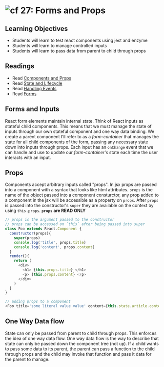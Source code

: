 ![cf](http://i.imgur.com/7v5ASc8.png) 27: Forms and Props
===

## Learning Objectives
* Students will learn to test react components using jest and enzyme
* Students will learn to manage controlled inputs
* Students will learn to pass data from parent to child through props

## Readings
* Read [Components and Props](https://facebook.github.io/react/docs/components-and-props.html)
* Read [State and Lifecycle](https://facebook.github.io/react/docs/state-and-lifecycle.html)
* Read [Handling Events](https://facebook.github.io/react/docs/handling-events.html)
* Read [Forms](https://facebook.github.io/react/docs/forms.html)

## Forms and Inputs
React form elements maintain internal state. Think of React inputs as stateful child components. This means that we must manage the state of inputs through our own stateful  component and one way data binding. We create a parent component I'll refer to as a _form-container_ that manages the state for all child components of the form, passing any necessary state down into inputs through props. Each input has an `onChange` event that we can handle and use to update our _form-container's_ state each time the user interacts with an input.

## Props
Components accept arbitrary inputs called "props". In jsx props are passed into a component with a syntax that looks like html attributes. `props` is the name of the object passed into a component consturctor, any prop added to a component in the jsx will be accessible as a property on `props`. After `props` is passed into the constructor's `super` they are available on the context by using `this.props`. **`props` are READ ONLY**

``` javascript
// props is the argument passed to the constructor
// props can be accessed on `this` after being passed into super
class Foo extends React.Component {
  constructor(props){
    super(props)
    console.log('title', props.title)
    console.log('content', props.content)
  }
  render(){
    return (
      <div>
        <h1> {this.props.title} </h1>
        <p> {this.props.content} </p>
      </div>
    )
  }
}

// adding props to a component
<Foo title='some literal value value' content={this.state.article.content}>
```

## One Way Data flow
State can only be passed from parent to child through props. This enforces the idea of one way data flow. One way data flow is the way to describe that state can only be passed down the component tree (not up). If a child wants to pass some data to its parent, the parent can pass a function to the child through props and the child may invoke that function and pass it data for the parent to manage.
